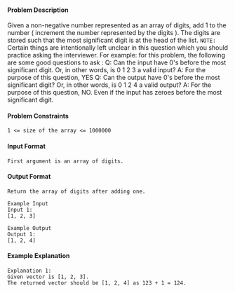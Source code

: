 #### Problem Description
Given a non-negative number represented as an array of digits, add 1 to the number ( increment the number represented by the digits ).
The digits are stored such that the most significant digit is at the head of the list.
`NOTE:` Certain things are intentionally left unclear in this question which you should practice asking the interviewer. For example: for this problem, the following are some good questions to ask :
Q: Can the input have 0's before the most significant digit. Or, in other words, is 0 1 2 3 a valid input?
A: For the purpose of this question, YES
Q: Can the output have 0's before the most significant digit? Or, in other words, is 0 1 2 4 a valid output?
A: For the purpose of this question, NO. Even if the input has zeroes before the most significant digit.


#### Problem Constraints
```
1 <= size of the array <= 1000000
```

#### Input Format
```
First argument is an array of digits.
```

#### Output Format
```
Return the array of digits after adding one.

Example Input
Input 1:
[1, 2, 3]

Example Output
Output 1:
[1, 2, 4]
```

#### Example Explanation
```
Explanation 1:
Given vector is [1, 2, 3].
The returned vector should be [1, 2, 4] as 123 + 1 = 124.
```

